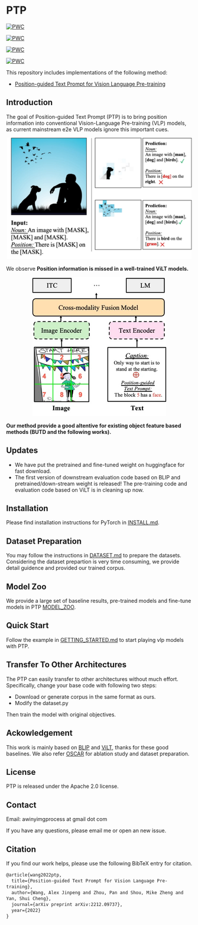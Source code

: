 # PTP

[![PWC](https://img.shields.io/endpoint.svg?url=https://paperswithcode.com/badge/position-guided-text-prompt-for-vision/zero-shot-cross-modal-retrieval-on-coco-2014)](
https://paperswithcode.com/sota/zero-shot-cross-modal-retrieval-on-coco-2014?p=position-guided-text-prompt-for-vision)

[![PWC](https://img.shields.io/endpoint.svg?url=https://paperswithcode.com/badge/position-guided-text-prompt-for-vision/cross-modal-retrieval-on-coco-2014)](
https://paperswithcode.com/sota/cross-modal-retrieval-on-coco-2014?p=position-guided-text-prompt-for-vision)


[![PWC](https://img.shields.io/endpoint.svg?url=https://paperswithcode.com/badge/position-guided-text-prompt-for-vision/image-captioning-on-coco-captions)](
https://paperswithcode.com/sota/image-captioning-on-coco-captions?p=position-guided-text-prompt-for-vision)


[![PWC](https://img.shields.io/endpoint.svg?url=https://paperswithcode.com/badge/position-guided-text-prompt-for-vision/zero-shot-cross-modal-retrieval-on-flickr30k)](
https://paperswithcode.com/sota/zero-shot-cross-modal-retrieval-on-flickr30k?p=position-guided-text-prompt-for-vision)


This repository includes implementations of the following method:

- [Position-guided Text Prompt for Vision Language Pre-training](https://arxiv.org/abs/2212.09737)

## Introduction
The goal of Position-guided Text Prompt (PTP) is to bring position information into conventional Vision-Language Pre-training (VLP) models, as current mainstream e2e VLP models ignore this important cues.


<p align="center">
  <img src="imgs/motivation.jpg" width = "500" />
</p>

We observe **Position information is missed in a well-trained ViLT models.**

<!-- ![motivation](imgs/main.jpg) -->
<p align="center">
  <img src="imgs/main.jpg" />
</p>

**Our method provide a good altentive for existing object feature based methods (BUTD and the following works).**

## Updates

- We have put the pretrained and fine-tuned weight on huggingface for fast download.
- The first version of downstream evaluation code based on BLIP and pretrained/down-stream weight is released! The pre-training code and evaluation code based on ViLT is in cleaning up now.



##  Installation

Please find installation instructions for PyTorch in [INSTALL.md](INSTALL.md).


## Dataset Preparation

You may follow the instructions in [DATASET.md](DATASET.md) to prepare the datasets.
Considering the dataset prepartion is very time consuming, we provide detail guidence and provided our trained corpus.


## Model Zoo
We provide a large set of baseline results, pre-trained models and fine-tune models in PTP [MODEL_ZOO](MODEL_ZOO.md).


## Quick Start

Follow the example in [GETTING_STARTED.md](GETTING_STARTED.md) to start playing vlp models with PTP.

## Transfer To Other Architectures

The PTP can easily transfer to other architectures without much effort. 
Specifically, change your base code with following two steps:

- Download or generate corpus in the same format as ours.
- Modify the dataset.py

Then train the model with original objectives.

## Ackowledgement
This work is mainly based on [BLIP](https://github.com/salesforce/BLIP) and [ViLT](https://github.com/dandelin/ViLT), thanks for these good baselines. 
We also refer [OSCAR](https://github.com/microsoft/Oscar) for ablation study and dataset preparation.

## License
PTP is released under the Apache 2.0 license.

## Contact

Email: awinyimgprocess at gmail dot com

If you have any questions, please email me or open an new issue.

## Citation
If you find our work helps, please use the following BibTeX entry for citation.

```
@article{wang2022ptp,
  title={Position-guided Text Prompt for Vision Language Pre-training},
  author={Wang, Alex Jinpeng and Zhou, Pan and Shou, Mike Zheng and Yan, Shui Cheng},
  journal={arXiv preprint arXiv:2212.09737},
  year={2022}
}
```